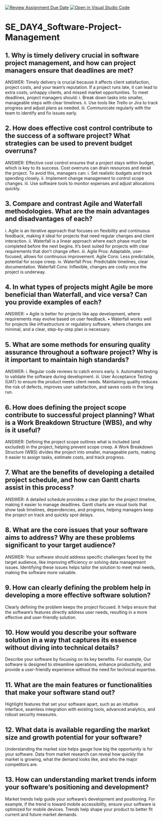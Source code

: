 [![Review Assignment Due Date](https://classroom.github.com/assets/deadline-readme-button-22041afd0340ce965d47ae6ef1cefeee28c7c493a6346c4f15d667ab976d596c.svg)](https://classroom.github.com/a/9pw6JKcu)
[![Open in Visual Studio Code](https://classroom.github.com/assets/open-in-vscode-2e0aaae1b6195c2367325f4f02e2d04e9abb55f0b24a779b69b11b9e10269abc.svg)](https://classroom.github.com/online_ide?assignment_repo_id=15711344&assignment_repo_type=AssignmentRepo)
# SE_DAY4_Software-Project-Management
## 1. Why is timely delivery crucial in software project management, and how can project managers ensure that deadlines are met?

ANSWER:
Timely delivery is crucial because it affects client satisfaction, project costs, and your team’s reputation. If a project runs late, it can lead to extra costs, unhappy clients, and missed market opportunities. To meet deadlines, project managers should:
i.	Break down tasks into smaller, manageable steps with clear timelines.
ii.	Use tools like Trello or Jira to track progress and adjust plans as needed.
iii.	Communicate regularly with the team to identify and fix issues early.


## 2. How does effective cost control contribute to the success of a software project? What strategies can be used to prevent budget overruns?
ANSWER: 
Effective cost control ensures that a project stays within budget, which is key to its success. Cost overruns can drain resources and derail the project. To avoid this, managers can:
i.	Set realistic budgets and track spending closely.
ii.	Implement change management to control scope changes.
iii.	Use software tools to monitor expenses and adjust allocations quickly.

## 3. Compare and contrast Agile and Waterfall methodologies. What are the main advantages and disadvantages of each?
i.	Agile is an iterative approach that focuses on flexibility and continuous feedback, making it ideal for projects that need regular changes and client interaction.
ii.	Waterfall is a linear approach where each phase must be completed before the next begins. It’s best suited for projects with clear requirements that don’t change often.
iii.	Agile Pros: Adaptable, user-focused, allows for continuous improvement. Agile Cons: Less predictable, potential for scope creep.
iv.	Waterfall Pros: Predictable timelines, clear documentation. Waterfall Cons: Inflexible, changes are costly once the project is underway.

## 4. In what types of projects might Agile be more beneficial than Waterfall, and vice versa? Can you provide examples of each?
ANSWER: 
•	Agile is better for projects like app development, where requirements may evolve based on user feedback.
•	Waterfall works well for projects like infrastructure or regulatory software, where changes are minimal, and a clear, step-by-step plan is necessary.

## 5. What are some methods for ensuring quality assurance throughout a software project? Why is it important to maintain high standards?

ANSWER: 
i.	Regular code reviews to catch errors early.
ii.	Automated testing to validate the software during development.
iii.	User Acceptance Testing (UAT) to ensure the product meets client needs.
Maintaining quality reduces the risk of defects, improves user satisfaction, and saves costs in the long run.


## 6. How does defining the project scope contribute to successful project planning? What is a Work Breakdown Structure (WBS), and why is it useful?
ANSWER:
Defining the project scope outlines what is included (and excluded) in the project, helping prevent scope creep.
A Work Breakdown Structure (WBS) divides the project into smaller, manageable parts, making it easier to assign tasks, estimate costs, and track progress.



## 7. What are the benefits of developing a detailed project schedule, and how can Gantt charts assist in this process?

ANSWER:
A detailed schedule provides a clear plan for the project timeline, making it easier to manage deadlines.
Gantt charts are visual tools that show task timelines, dependencies, and progress, helping managers keep the project on track and quickly spot delays.



## 8. What are the core issues that your software aims to address? Why are these problems significant to your target audience?
ANSWER: 
Your software should address specific challenges faced by the target audience, like improving efficiency or solving data management issues. Identifying these issues helps tailor the solution to meet real needs, making the software more valuable.


## 9. How can clearly defining the problem help in developing a more effective software solution?

Clearly defining the problem keeps the project focused. 
It helps ensure that the software’s features directly address user needs, resulting in a more effective and user-friendly solution.


## 10. How would you describe your software solution in a way that captures its essence without diving into technical details?

Describe your software by focusing on its key benefits. 
For example, Our software is designed to streamline operations, enhance productivity, 
and provide a user-friendly experience without the need for technical expertise.

## 11. What are the main features or functionalities that make your software stand out?
Highlight features that set your software apart, such as an intuitive interface, 
seamless integration with existing tools, advanced analytics,
and robust security measures.

## 12. What data is available regarding the market size and growth potential for your software?
Understanding the market size helps gauge how big the opportunity is for your software.
Data from market research can reveal how quickly the market is growing, what the demand looks like, and who the major competitors are.

## 13. How can understanding market trends inform your software’s positioning and development?

Market trends help guide your software’s development and positioning. For example, if the trend is toward mobile accessibility, ensure your software is optimized for mobile devices. Trends help shape your product to better fit current and future market demands.

